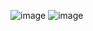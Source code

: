 ![image](https://user-images.githubusercontent.com/16421295/202738737-fda74ec6-1a72-48b1-813d-26bbbfad5c8f.png)
![image](https://user-images.githubusercontent.com/16421295/202738951-fb257046-4e61-4f92-90f3-1b7540a461ae.png)
